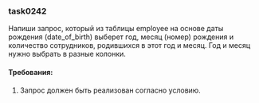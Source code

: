
### task0242

Напиши запрос, который из таблицы employee на основе даты рождения (date_of_birth) выберет год, месяц (номер) рождения
и количество сотрудников, родившихся в этот год и месяц. Год и месяц нужно выбрать в разные колонки.


#### Требования:
1.	Запрос должен быть реализован согласно условию.

